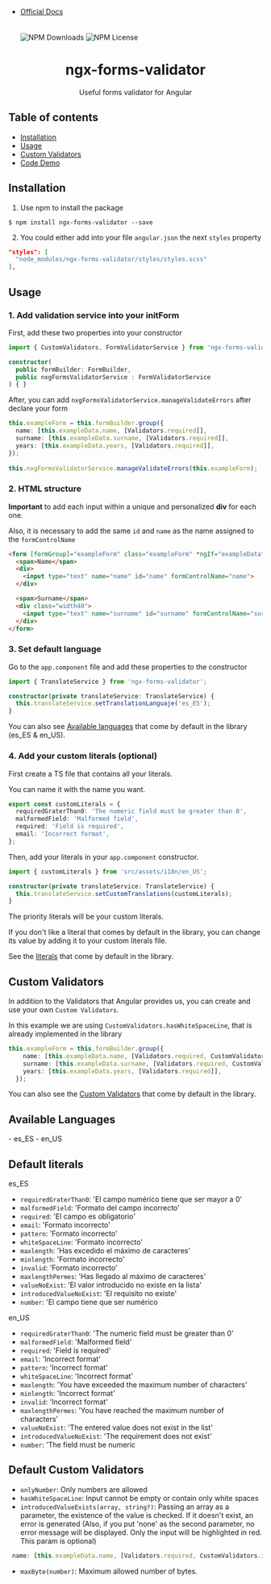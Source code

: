 - [Official Docs](https://ngx-forms-validator.netlify.app/) <br/><br/><br/>
![NPM Downloads](https://img.shields.io/npm/dw/ngx-forms-validator) ![NPM License](https://img.shields.io/npm/l/ngx-forms-validator)

<h1 align="center">ngx-forms-validator</h1>
<p align="center">Useful forms validator for Angular</p>

## Table of contents

- [Installation](#installation)
- [Usage](#usage)
- [Custom Validators]()
- [Code Demo](https://github.com/apalaciosdev/demo-ngx-forms-validator)


## Installation

1. Use npm to install the package

```terminal
$ npm install ngx-forms-validator --save
```

2. You could either add into your file `angular.json` the next `styles` property

```json
"styles": [
  "node_modules/ngx-forms-validator/styles/styles.scss"
],
```


## Usage

### 1. Add validation service into your initForm
First, add these two properties into your constructor
```typescript
import { CustomValidators, FormValidatorService } from 'ngx-forms-validator';

constructor(
  public formBuilder: FormBuilder,
  public nxgFormsValidatorService : FormValidatorService
) { }
```

After, you can add `nxgFormsValidatorService.manageValidateErrors` after declare your form
```typescript
this.exampleForm = this.formBuilder.group({
  name: [this.exampleData.name, [Validators.required]],
  surname: [this.exampleData.surname, [Validators.required]],
  years: [this.exampleData.years, [Validators.required]],
});
  
this.nxgFormsValidatorService.manageValidateErrors(this.exampleForm);
```

### 2. HTML structure
**Important** to add each input within a unique and personalized **div** for each one.

Also, it is necessary to add the same `id` and `name` as the name assigned to the `formControlName`

```html
<form [formGroup]="exampleForm" class="exampleForm" *ngIf="exampleData">
  <span>Name</span>
  <div>
    <input type="text" name="name" id="name" formControlName="name">
  </div>

  <span>Surname</span>
  <div class="width40">
    <input type="text" name="surname" id="surname" formControlName="surname">
  </div>
</form>  
```

### 3. Set default language
Go to the `app.component` file and add these properties to the constructor
```typescript 
import { TranslateService } from 'ngx-forms-validator';

constructor(private translateService: TranslateService) {
  this.translateService.setTranslationLanguaje('es_ES');
}
```
You can also see [Available languages](#availableLanguages) that come by default in the library (es_ES & en_US).

### 4. Add your custom literals (optional)
First create a TS file that contains all your literals.

You can name it with the name you want.
```typescript
export const customLiterals = { 
  requiredGraterThan0: 'The numeric field must be greater than 0', 
  malformedField: 'Malformed field', 
  required: 'Field is required', 
  email: 'Incorrect format', 
};
```

Then, add your literals in your `app.component` constructor.
```typescript 
import { customLiterals } from 'src/assets/i18n/en_US';

constructor(private translateService: TranslateService) {
  this.translateService.setCustomTranslations(customLiterals);
}
```

The priority literals will be your custom literals.

If you don't like a literal that comes by default in the library, you can change its value by adding it to your custom literals file.

See the [literals](#defaultLiterals) that come by default in the library.

## Custom Validators
In addition to the Validators that Angular provides us, you can create and use your own `Custom Validators`.

In this example we are using `CustomValidators.hasWhiteSpaceLine`, that is already implemented in the library
```typescript
this.exampleForm = this.formBuilder.group({
    name: [this.exampleData.name, [Validators.required, CustomValidators.hasWhiteSpaceLine]],
    surname: [this.exampleData.surname, [Validators.required, CustomValidators.hasWhiteSpaceLine]],
    years: [this.exampleData.years, [Validators.required]],
  });
```

You can also see the [Custom Validators](#defaultCustomValidators) that come by default in the library.



<h2 id="availableLanguages">Available Languages</h2>
- es_ES
- en_US

<h2 id="defaultLiterals">Default literals</h2>
es_ES

  - `requiredGraterThan0`: 'El campo numérico tiene que ser mayor a 0'
  - `malformedField`: 'Formato del campo incorrecto'
  - `required`: 'El campo es obligatorio'
  - `email`: 'Formato incorrecto'
  - `pattern`: 'Formato incorrecto'
  - `whiteSpaceLine`: 'Formato incorrecto'
  - `maxlength`: 'Has excedido el máximo de caracteres'
  - `minlength`: 'Formato incorrecto'
  - `invalid`: 'Formato incorrecto'
  - `maxlengthPermes`: 'Has llegado al máximo de caracteres'
  - `valueNoExist`: 'El valor introducido no existe en la lista'
  - `introducedValueNoExist`: 'El requisito no existe'
  - `number`: 'El campo tiene que ser numérico

en_US
  - `requiredGraterThan0`: 'The numeric field must be greater than 0'
  - `malformedField`: 'Malformed field'
  - `required`: 'Field is required'
  - `email`: 'Incorrect format'
  - `pattern`: 'Incorrect format'
  - `whiteSpaceLine`: 'Incorrect format'
  - `maxlength`: 'You have exceeded the maximum number of characters'
  - `minlength`: 'Incorrect format'
  - `invalid`: 'Incorrect format'
  - `maxlengthPermes`: 'You have reached the maximum number of characters'
  - `valueNoExist`: 'The entered value does not exist in the list'
  - `introducedValueNoExist`: 'The requirement does not exist'
  - `number`: 'The field must be numeric

<h2 id="defaultCustomValidators">Default Custom Validators</h2>

  - `onlyNumber`: Only numbers are allowed
  - `hasWhiteSpaceLine`: Input cannot be empty or contain only white spaces
  - `introducedValueExists(array, string?)`: Passing an array as a parameter, the existence of the value is checked. If it doesn't exist, an error is generated 
  (Also, if you put 'none' as the second parameter, no error message will be displayed. Only the input will be highlighted in red. This param is optional)
  ```typescript
   name: [this.exampleData.name, [Validators.required, CustomValidators.introducedValueExists(['John', 'Alicia'], 'none')]],
  ```
  - `maxByte(number)`: Maximum allowed number of bytes.
  

